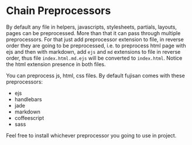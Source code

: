 Chain Preprocessors
===================

By default any file in helpers, javascripts, stylesheets, partials,
layouts, pages can be preprocessed. More than that it can pass through
multiple preprocessors. For that just add preprocessor extension to
file, in reverse order they are going to be preprocessed, i.e. to
preprocess html page with ejs and then with markdown, add `ejs` and
`md` extensions to file in reverse order, thus file `index.html.md.ejs` will
be converted to `index.html`. Notice the html extension presence in both files.

You can preprocess js, html, css files. By default fujisan comes with
these preprocessors:

- ejs
- handlebars
- jade
- markdown
- coffeescript
- sass

Feel free to install whichever preprocessor you going to use in project.
